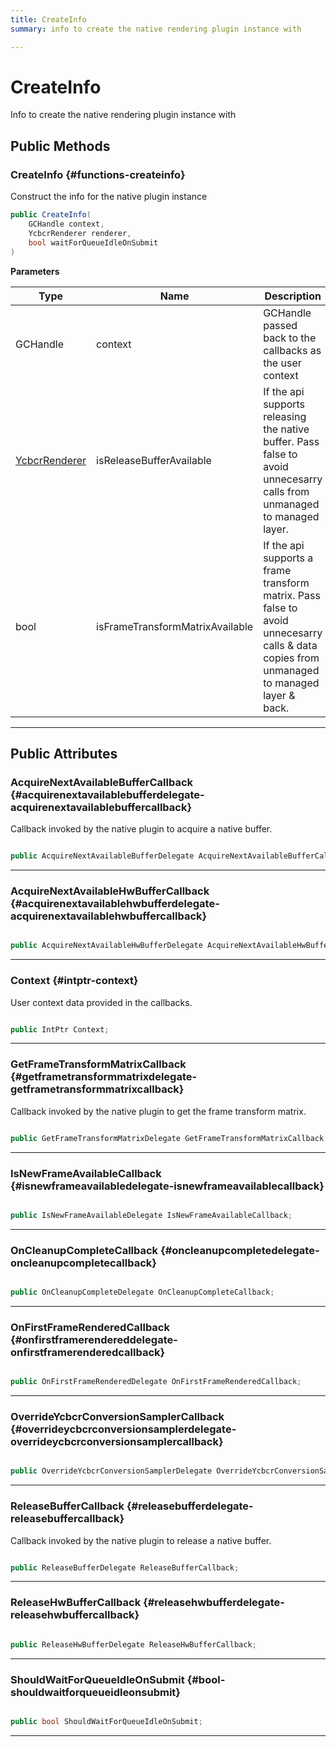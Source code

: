 ```yaml
---
title: CreateInfo
summary: info to create the native rendering plugin instance with 

---
```


# CreateInfo




Info to create the native rendering plugin instance with   





## Public Methods

###  CreateInfo {#functions-createinfo}

Construct the info for the native plugin instance 

```csharp
public CreateInfo(
    GCHandle context,
    YcbcrRenderer renderer,
    bool waitForQueueIdleOnSubmit
)
```


**Parameters**

| Type | Name  | Description  | 
|--|--|--|
| GCHandle |context|GCHandle passed back to the callbacks as the user context|
| [YcbcrRenderer](/versioned_docs/version-22-May-2023/unity-api/api/UnityEngine.XR.MagicLeap/YcbcrRenderer/UnityEngine.XR.MagicLeap.YcbcrRenderer.md) |isReleaseBufferAvailable|If the api supports releasing the native buffer. Pass false to avoid unnecesarry calls from unmanaged to managed layer.|
| bool |isFrameTransformMatrixAvailable|If the api supports a frame transform matrix. Pass false to avoid unnecesarry calls & data copies from unmanaged to managed layer & back.|






-----------

## Public Attributes

### AcquireNextAvailableBufferCallback {#acquirenextavailablebufferdelegate-acquirenextavailablebuffercallback}

Callback invoked by the native plugin to acquire a native buffer. 

```csharp

public AcquireNextAvailableBufferDelegate AcquireNextAvailableBufferCallback;

```






-----------

### AcquireNextAvailableHwBufferCallback {#acquirenextavailablehwbufferdelegate-acquirenextavailablehwbuffercallback}

```csharp

public AcquireNextAvailableHwBufferDelegate AcquireNextAvailableHwBufferCallback;

```






-----------

### Context {#intptr-context}

User context data provided in the callbacks. 

```csharp

public IntPtr Context;

```






-----------

### GetFrameTransformMatrixCallback {#getframetransformmatrixdelegate-getframetransformmatrixcallback}

Callback invoked by the native plugin to get the frame transform matrix. 

```csharp

public GetFrameTransformMatrixDelegate GetFrameTransformMatrixCallback;

```






-----------

### IsNewFrameAvailableCallback {#isnewframeavailabledelegate-isnewframeavailablecallback}

```csharp

public IsNewFrameAvailableDelegate IsNewFrameAvailableCallback;

```






-----------

### OnCleanupCompleteCallback {#oncleanupcompletedelegate-oncleanupcompletecallback}

```csharp

public OnCleanupCompleteDelegate OnCleanupCompleteCallback;

```






-----------

### OnFirstFrameRenderedCallback {#onfirstframerendereddelegate-onfirstframerenderedcallback}

```csharp

public OnFirstFrameRenderedDelegate OnFirstFrameRenderedCallback;

```






-----------

### OverrideYcbcrConversionSamplerCallback {#overrideycbcrconversionsamplerdelegate-overrideycbcrconversionsamplercallback}

```csharp

public OverrideYcbcrConversionSamplerDelegate OverrideYcbcrConversionSamplerCallback;

```






-----------

### ReleaseBufferCallback {#releasebufferdelegate-releasebuffercallback}

Callback invoked by the native plugin to release a native buffer. 

```csharp

public ReleaseBufferDelegate ReleaseBufferCallback;

```






-----------

### ReleaseHwBufferCallback {#releasehwbufferdelegate-releasehwbuffercallback}

```csharp

public ReleaseHwBufferDelegate ReleaseHwBufferCallback;

```






-----------

### ShouldWaitForQueueIdleOnSubmit {#bool-shouldwaitforqueueidleonsubmit}

```csharp

public bool ShouldWaitForQueueIdleOnSubmit;

```






-----------



